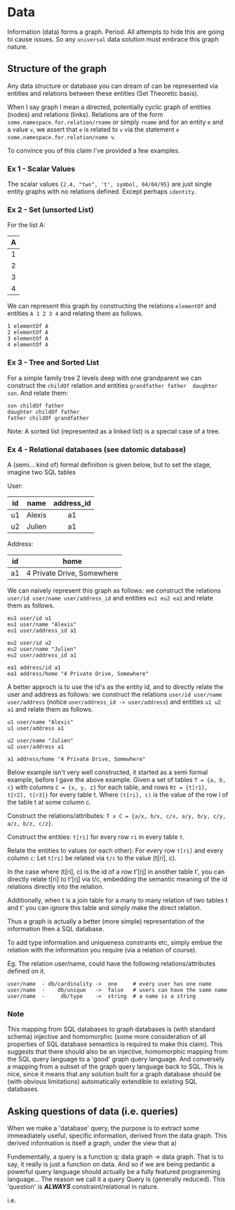 # Data
Information (data) forms a graph. Period. All attempts to hide this are going to cause issues. So any `universal` data solution must embrace this graph nature.

## Structure of the graph
Any data structure or database you can dream of can be represented via entities and relations between these entities (Set Theoretic basis). 

When I say graph I mean a directed, potentially cyclic graph of entities (nodes) and relations (links). Relations are of the form `some.namespace.for.relation/rname` or simply `rname` and for an entity `e` and a value `v`, we assert that `e` is related to `v` via the statement `e some.namespace.for.relation/name v`.

To convince you of this claim I've provided a few examples.

### Ex 1 - Scalar Values
The scalar values `{2.4, "two", 't', symbol, 04/04/95}` are just single entity graphs with no relations defined. Except perhaps `identity`.

### Ex 2 - Set (unsorted List)
For the list A:

| A |
|:-:|
| 1 |
| 2 |
| 3 |
| 4 |

We can represent this graph by constructing the relations `elementOf` and entities `A 1 2 3 4` and relating them as follows.
```
1 elementOf A
2 elementOf A
3 elementOf A
4 elementOf A
```

### Ex 3 - Tree and Sorted List
For a simple family tree 2 levels deep with one grandparent we can construct the `childOf` relation and entities `grandfather father  daughter son`. And relate them:

```
son childOf father
daughter childOf father
father childOf grandfather
```



Note: A sorted list (represented as a linked list) is a special case of a tree.

### Ex 4 - Relational databases (see datomic database)
A (semi... kind of) formal definition is given below, but to set the stage, imagine two SQL tables 

User:

| id |  name  | address_id |
|:--:|:------:|:----------:|
| u1 | Alexis |     a1     |
| u2 | Julien |     a1     |

Address:

| id |            home            |
|:--:|:--------------------------:|
| a1 | 4 Private Drive, Somewhere |

We can naively represent this graph as follows: we construct the relations `user/id user/name user/address_id` and entities `eu1 eu2 ea1` and relate them as follows.
```
eu1 user/id u1
eu1 user/name "Alexis"
eu1 user/address_id a1

eu2 user/id u2
eu2 user/name "Julien"
eu2 user/address_id a1

ea1 address/id a1
ea1 address/home "4 Private Drive, Somewhere"
```

A better approch is to use the id's as the entity id, and to directly relate the user and address as follows: we construct the relations `user/id user/name user/address` (notice `user/address_id -> user/address`) and entities `u1 u2 a1` and relate them as follows.
```
u1 user/name "Alexis"
u1 user/address a1

u2 user/name "Julien"
u2 user/address a1

a1 address/home "4 Private Drive, Somewhere"
```

Below example isn't very well constructed, it started as a semi formal example, before I gave the above example.
Given a set of tables `T = {a, b, c}` with columns `C = {x, y, z}` for each table, and rows `Rt = {t[r1], t[r2], t[r3]}` for every table t. Where `(t[ri], c)` is the value of the row i of the table t at some column c.

Construct the relations/attributes: `T x C = {a/x, b/x, c/x, a/y, b/y, c/y, a/z, b/z, c/z}`.

Construct the entities: `t[ri]` for every row `ri` in every table `t`.

Relate the entities to values (or each other):
For every row `t[ri]` and every column `c`:
Let `t[ri]` be related via `t/c` to the value (t[ri], c).

In the case where (t[ri], c) is the id of a row t'[rj] in another table t', you can directly relate t[ri] to t'[rj] via t/c, embedding the semantic meaning of the id relations directly into the relation.



Additionally, when t is a join table for a many to many relation of two tables t and t' you can ignore this table and simply make the direct relation.

Thus a graph is actually a better (more simple) representation of the information then a SQL database. 

To add type information and uniqueness constrants etc, simply embue the relation with the information you require (via a relation of course).

Eg. The relation user/name, could have the following relations/attributes defined on it.
```
user/name  - db/cardinality ->  one     # every user has one name
user/name  -    db/unique   ->  false   # users can have the same name
user/name  -     db/type    ->  string  # a name is a string
```

### Note
This mapping from SQL databases to graph databases is (with standard schema) injective and homomorphic (some more consideration of all properties of SQL database semantics is required to make this claim). This suggests that there should also be an injective, homomorphic mapping from the SQL query language to a 'good' graph query language. And conversely a mapping from a subset of the graph query language back to SQL. This is nice, since it means that any solution built for a graph database should be (with obvious limitations) automatically extendible to existing SQL databases.

## Asking questions of data (i.e. queries)
When we make a 'database' query, the purpose is to extract some immeadiately useful, specific information, derived from the data graph. This derived information is itself a graph, under the view that a)

Fundementally, a query is a function q: data graph -> data graph. 
That is to say, it really is just a function on data. And so if we are being pedantic a powerful query language should actually be a fully featured programming language... The reason we call it a query Query is  (generally reduced). This 'question' is ***ALWAYS*** constraint/relational in nature.

i.e. 